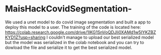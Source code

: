 # MaisHackCovidSegmentation-
We used a unet model to do covid image segmentation and built a app to deploy this model to a user. 
The training of the code is located here: https://colab.research.google.com/drive/1IKG1SnVoQDJIi0XAMd1w5IYKZBZKYD1Z?usp=sharing
I couldn't manage to upload our best serialized model but the model was serialized in the colab notebook and you can try to dowload the file and serialize it 
to get the best serialized model. 

